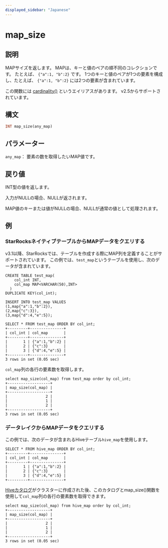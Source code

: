 ```yaml
---
displayed_sidebar: "Japanese"
---
```


# map_size

## 説明

MAPサイズを返します。 MAPは、キーと値のペアの順不同のコレクションです。 たとえば、 `{"a":1, "b":2}` です。 1つのキーと値のペアが1つの要素を構成し、たとえば、 `{"a":1, "b":2}` には2つの要素が含まれています。

この関数には [cardinality()](cardinality.md) というエイリアスがあります。 v2.5からサポートされています。

## 構文

```Haskell
INT map_size(any_map)
```

## パラメーター

`any_map`： 要素の数を取得したいMAP値です。

## 戻り値

INT型の値を返します。

入力がNULLの場合、NULLが返されます。

MAP値のキーまたは値がNULLの場合、NULLが通常の値として処理されます。

## 例

### StarRocksネイティブテーブルからMAPデータをクエリする

v3.1以降、StarRocksでは、テーブルを作成する際にMAP列を定義することがサポートされています。 この例では、`test_map`というテーブルを使用し、次のデータが含まれています。

```Plain
CREATE TABLE test_map(
    col_int INT,
    col_map MAP<VARCHAR(50),INT>
  )
DUPLICATE KEY(col_int);

INSERT INTO test_map VALUES
(1,map{"a":1,"b":2}),
(2,map{"c":3}),
(3,map{"d":4,"e":5});

SELECT * FROM test_map ORDER BY col_int;
+---------+---------------+
| col_int | col_map       |
+---------+---------------+
|       1 | {"a":1,"b":2} |
|       2 | {"c":3}       |
|       3 | {"d":4,"e":5} |
+---------+---------------+
3 rows in set (0.05 sec)
```

`col_map`列の各行の要素数を取得します。

```Plaintext
select map_size(col_map) from test_map order by col_int;
+-------------------+
| map_size(col_map) |
+-------------------+
|                 2 |
|                 1 |
|                 2 |
+-------------------+
3 rows in set (0.05 sec)
```

### データレイクからMAPデータをクエリする

この例では、次のデータが含まれるHiveテーブル`hive_map`を使用します。

```Plaintext
SELECT * FROM hive_map ORDER BY col_int;
+---------+---------------+
| col_int | col_map       |
+---------+---------------+
|       1 | {"a":1,"b":2} |
|       2 | {"c":3}       |
|       3 | {"d":4,"e":5} |
+---------+---------------+
```

[Hiveカタログ](../../../data_source/catalog/hive_catalog.md#create-a-hive-catalog)がクラスターに作成された後、このカタログとmap_size()関数を使用して`col_map`列の各行の要素数を取得できます。

```Plaintext
select map_size(col_map) from hive_map order by col_int;
+-------------------+
| map_size(col_map) |
+-------------------+
|                 2 |
|                 1 |
|                 2 |
+-------------------+
3 rows in set (0.05 sec)
```